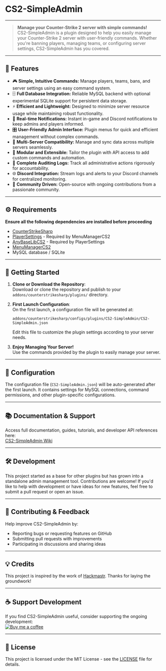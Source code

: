 # CS2-SimpleAdmin

---

> **Manage your Counter-Strike 2 server with simple commands!**  
> CS2-SimpleAdmin is a plugin designed to help you easily manage your Counter-Strike 2 server with user-friendly commands. Whether you're banning players, managing teams, or configuring server settings, CS2-SimpleAdmin has you covered.

---

## 🚀 Features

- 🎮 **Simple, Intuitive Commands:** Manage players, teams, bans, and server settings using an easy command system.
- 🗄 **Full Database Integration:** Reliable MySQL backend with optional experimental SQLite support for persistent data storage.
- ⚡ **Efficient and Lightweight:** Designed to minimize server resource usage while maintaining robust functionality.
- 🚨 **Real-time Notifications:** Instant in-game and Discord notifications to keep admins and players informed.
- 🎛 **User-Friendly Admin Interface:** Plugin menus for quick and efficient management without complex commands.
- 🔄 **Multi-Server Compatibility:** Manage and sync data across multiple servers seamlessly.
- 🧩 **Modular and Extensible:** Tailor the plugin with API access to add custom commands and automation.
- 📜 **Complete Auditing Logs:** Track all administrative actions rigorously for accountability.
- 🌐 **Discord Integration:** Stream logs and alerts to your Discord channels for centralized monitoring.
- 🤝 **Community Driven:** Open-source with ongoing contributions from a passionate community.

---

## ⚙️ Requirements

**Ensure all the following dependencies are installed before proceeding**
- [CounterStrikeSharp](https://github.com/roflmuffin/CounterStrikeSharp)  
- [PlayerSettings](https://github.com/NickFox007/PlayerSettingsCS2) - Required by MenuManagerCS2
- [AnyBaseLibCS2](https://github.com/NickFox007/AnyBaseLibCS2) - Required by PlayerSettings
- [MenuManagerCS2](https://github.com/NickFox007/MenuManagerCS2)
- MySQL database / SQLite

---

## 🚀 Getting Started

1. **Clone or Download the Repository**:  
   Download or clone the repository and publish to your `addons/counterstrikesharp/plugins/` directory.

2. **First Launch Configuration**:  
   On the first launch, a configuration file will be generated at:
   ```
   addons/counterstrikesharp/configs/plugins/CS2-SimpleAdmin/CS2-SimpleAdmin.json
   ```
   Edit this file to customize the plugin settings according to your server needs.

3. **Enjoy Managing Your Server!**  
   Use the commands provided by the plugin to easily manage your server.

---

## 📁 Configuration

The configuration file (`CS2-SimpleAdmin.json`) will be auto-generated after the first launch. It contains settings for MySQL connections, command permissions, and other plugin-specific configurations.

---

## 📚 Documentation & Support

Access full documentation, guides, tutorials, and developer API references here:  
[CS2-SimpleAdmin Wiki](https://cs2-simpleadmin.daffyy.dev)

---

## 🛠️ Development

This project started as a base for other plugins but has grown into a standalone admin management tool. Contributions are welcome! If you'd like to help with development or have ideas for new features, feel free to submit a pull request or open an issue.

---

## 🤝 Contributing & Feedback

Help improve CS2-SimpleAdmin by:
- Reporting bugs or requesting features on GitHub
- Submitting pull requests with improvements
- Participating in discussions and sharing ideas

---

## 💡 Credits

This project is inspired by the work of [Hackmastr](https://github.com/Hackmastr/css-basic-admin/). Thanks for laying the groundwork!

---

## ☕ Support Development

If you find CS2-SimpleAdmin useful, consider supporting the ongoing development:  
[![Buy me a coffee](https://ko-fi.com/img/githubbutton_sm.svg)](https://ko-fi.com/Y8Y4THKXG)

---

## 📄 License
This project is licensed under the MIT License - see the [LICENSE](LICENSE) file for details.

